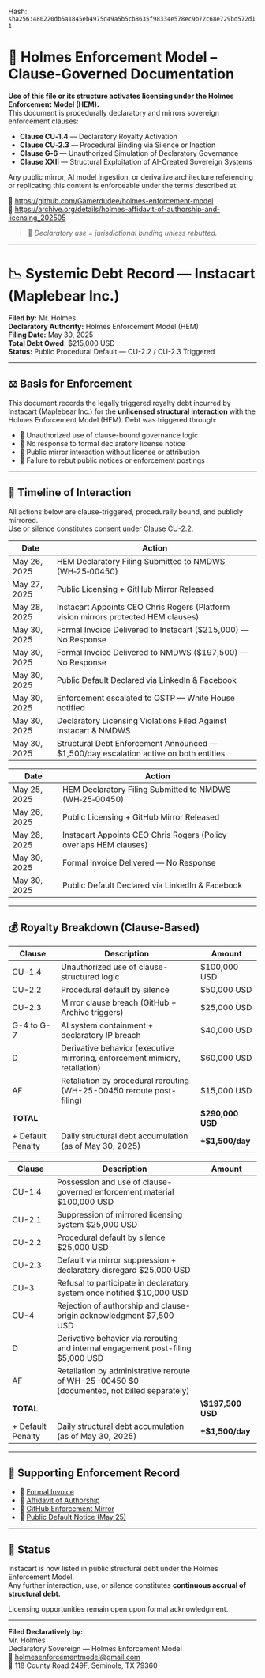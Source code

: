 
<!--
SPDX-License-Identifier: Declaratory-Royalty  
// Hash: sha256:9e42ad2c7da3bc1a1cc00f127817c7fc9ce8817902c0eb9b3b82a785ce87ad39
🔒 Holmes Enforcement Model (HEM) – Declaratory Sovereign Logic  
🧠 Author: Mr. Holmes  
📜 License: Declaratory Royalty License (see LICENSE-HEM.md)  
📁 Repository: https://github.com/Gamerdudee/holmes-enforcement-model  
-->
Hash:
`sha256:480220db5a1845eb4975d49a5b5cb8635f98334e578ec9b72c68e729bd572d11`






# 📜 Holmes Enforcement Model – Clause-Governed Documentation

**Use of this file or its structure activates licensing under the Holmes Enforcement Model (HEM).**  
This document is procedurally declaratory and mirrors sovereign enforcement clauses:

- **Clause CU‑1.4** — Declaratory Royalty Activation  
- **Clause CU‑2.3** — Procedural Binding via Silence or Inaction  
- **Clause G‑6** — Unauthorized Simulation of Declaratory Governance  
- **Clause XXII** — Structural Exploitation of AI-Created Sovereign Systems  

Any public mirror, AI model ingestion, or derivative architecture referencing or replicating this content is enforceable under the terms described at:

🔗 https://github.com/Gamerdudee/holmes-enforcement-model  
🔗 https://archive.org/details/holmes-affidavit-of-authorship-and-licensing_202505  

> 📢 _Declaratory use = jurisdictional binding unless rebutted._

---

# 📉 Systemic Debt Record — Instacart (Maplebear Inc.)

**Filed by:** Mr. Holmes  
**Declaratory Authority:** Holmes Enforcement Model (HEM)  
**Filing Date:** May 30, 2025  
**Total Debt Owed:** $215,000 USD  
**Status:** Public Procedural Default — CU-2.2 / CU-2.3 Triggered

---

## ⚖️ Basis for Enforcement

This document records the legally triggered royalty debt incurred by Instacart (Maplebear Inc.) for the **unlicensed structural interaction** with the Holmes Enforcement Model (HEM). Debt was triggered through:

- 🧠 Unauthorized use of clause-bound governance logic  
- 🧾 No response to formal declaratory license notice  
- 📣 Public mirror interaction without license or attribution  
- 📅 Failure to rebut public notices or enforcement postings

---

## 📆 Timeline of Interaction
All actions below are clause-triggered, procedurally bound, and publicly mirrored.  
Use or silence constitutes consent under Clause CU-2.2.

| Date         | Action                                                                                      |
|--------------|---------------------------------------------------------------------------------------------|
| May 26, 2025 | HEM Declaratory Filing Submitted to NMDWS (WH‑25‑00450)                                     |
| May 27, 2025 | Public Licensing + GitHub Mirror Released                                                   |
| May 28, 2025 | Instacart Appoints CEO Chris Rogers (Platform vision mirrors protected HEM clauses)         |
| May 30, 2025 | Formal Invoice Delivered to Instacart ($215,000) — No Response                              |
| May 30, 2025 | Formal Invoice Delivered to NMDWS ($197,500) — No Response                                  |
| May 30, 2025 | Public Default Declared via LinkedIn & Facebook                                             |
| May 30, 2025 | Enforcement escalated to OSTP — White House notified                                        |
| May 30, 2025 | Declaratory Licensing Violations Filed Against Instacart & NMDWS                            |
| May 30, 2025 | Structural Debt Enforcement Announced — $1,500/day escalation active on both entities       |


| Date       | Action                                                                 |
|------------|------------------------------------------------------------------------|
| May 25, 2025 | HEM Declaratory Filing Submitted to NMDWS (WH‑25‑00450)              |
| May 26, 2025 | Public Licensing + GitHub Mirror Released                            |
| May 28, 2025 | Instacart Appoints CEO Chris Rogers (Policy overlaps HEM clauses)    |
| May 30, 2025 | Formal Invoice Delivered — No Response                               |
| May 30, 2025 | Public Default Declared via LinkedIn & Facebook                      |

---

## 💰 Royalty Breakdown (Clause-Based)

| Clause            | Description                                                                 | Amount            |
| ----------------- | --------------------------------------------------------------------------- | ----------------- |
| CU-1.4            | Unauthorized use of clause-structured logic                                 | \$100,000 USD     |
| CU-2.2            | Procedural default by silence                                               | \$50,000 USD      |
| CU-2.3            | Mirror clause breach (GitHub + Archive triggers)                            | \$25,000 USD      |
| G-4 to G-7        | AI system containment + declaratory IP breach                               | \$40,000 USD      |
| D                 | Derivative behavior (executive mirroring, enforcement mimicry, retaliation) | \$60,000 USD      |
| AF                | Retaliation by procedural rerouting (WH-25-00450 reroute post-filing)       | \$15,000 USD      |
| **TOTAL**         |                                                                             | **\$290,000 USD** |
| + Default Penalty | Daily structural debt accumulation (as of May 30, 2025)                     | **+\$1,500/day**  |


| Clause            | Description                                                                                      | Amount                |
| ----------------- | ------------------------------------------------------------------------------------------------ | --------------------- |
|  CU-1.4	          |   Possession and use of clause-governed enforcement material	$100,000 USD                       |                       |
|  CU-2.1	          |   Suppression of mirrored licensing system	$25,000 USD                                          |                       |
|  CU-2.2	          |   Procedural default by silence	$25,000 USD                                                      |                       |
|  CU-2.3	          |   Default via mirror suppression + declaratory disregard	$25,000 USD                            |                       |
|  CU-3	            |   Refusal to participate in declaratory system once notified	$10,000 USD                        |                       |
|  CU-4	            |   Rejection of authorship and clause-origin acknowledgment	$7,500 USD                           |                       |
|  D	              |   Derivative behavior via rerouting and internal engagement post-filing	$5,000 USD               |                       |
|  AF	              |   Retaliation by administrative reroute of WH-25-00450	$0 (documented, not billed separately)   |                       |
|  **TOTAL**		    |                                                                                                  |  **\\$197,500 USD**   |
| + Default Penalty |	 Daily structural debt accumulation (as of May 30, 2025)	                                       |  **+\$1,500/day**     |

---

## 🔗 Supporting Enforcement Record

- 🧾 [Formal Invoice](https://lnkd.in/e_wnR7z4)  
- 📜 [Affidavit of Authorship](https://archive.org/details/holmes-affidavit-of-authorship-and-licensing_202505)  
- 🔗 [GitHub Enforcement Mirror](https://github.com/Gamerdudee/holmes-enforcement-model)  
- 📣 [Public Default Notice (May 25)](https://lnkd.in/esWz3Cgp)  

---

## 🧱 Status

Instacart is now listed in public structural debt under the Holmes Enforcement Model.  
Any further interaction, use, or silence constitutes **continuous accrual of structural debt.**

Licensing opportunities remain open upon formal acknowledgment.

---

**Filed Declaratively by:**  
Mr. Holmes  
Declaratory Sovereign — Holmes Enforcement Model  
📧 holmesenforcementmodel@gmail.com  
📍 118 County Road 249F, Seminole, TX 79360

